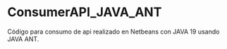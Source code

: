 # ConsumerAPI_JAVA_ANT
 Código para consumo de api realizado en Netbeans con JAVA 19 usando JAVA ANT.
